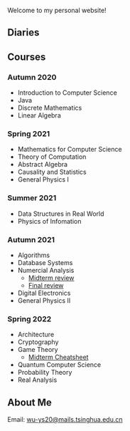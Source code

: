 Welcome to my personal website!

## Diaries

## Courses

### Autumn 2020

- Introduction to Computer Science
- Java
- Discrete Mathematics
- Linear Algebra

### Spring 2021

- Mathematics for Computer Science
- Theory of Computation
- Abstract Algebra
- Causality and Statistics
- General Physics I

### Summer 2021

- Data Structures in Real World
- Physics of Infomation

### Autumn 2021

- Algorithms
- Database Systems
- Numercial Analysis
  - [Midterm review](https://wu-ys.github.io/numerical/数值分析期中Recap.html)
  - [Final review](https://wu-ys.github.io/numerical/数值分析期中期末Recap.html)
- Digital Electronics
- General Physics II

### Spring 2022

- Architecture
- Cryptography
- Game Theory
  - [Midterm Cheatsheet](https://wu-ys.github.io/game-theory/midterm-cheatsheet.html)
- Quantum Computer Science
- Probability Theory
- Real Analysis

## About Me

Email: wu-ys20@mails.tsinghua.edu.cn
